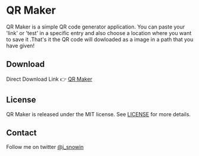 # QR Maker
QR Maker is a simple QR code generator application. You can paste your 'link' or 'test' in a specific entry and also choose a location where you want to save it .That's it the QR code will dowloaded as a image in a path that you have given!

## Download
Direct Download Link 👉 [QR Maker](https://drive.google.com/uc?export=download&id=10HeI7Uld3S7cL5B9fS-_6y5bbzPRLziN)

## License
QR Maker is released under the MIT license. See [LICENSE](https://github.com/DevSnowin/PythonProjects/blob/main/QrCode-generator/LICENSE) for more details.

## Contact
Follow me on twitter [@j_snowin](https://twitter.com/j_snowin)
